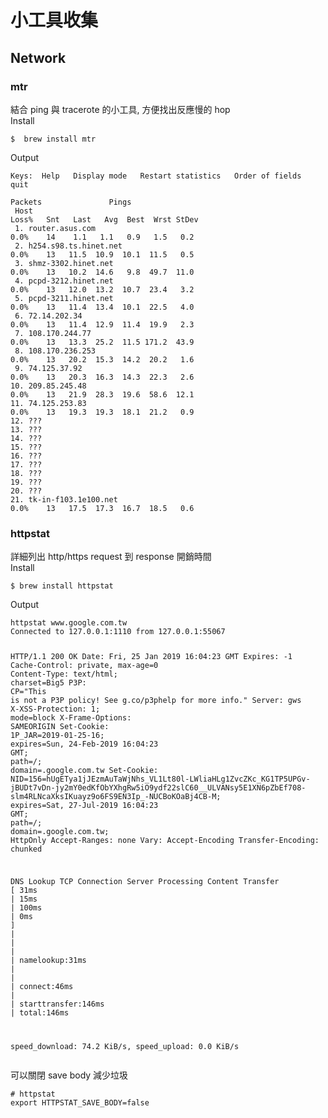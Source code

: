 <!DOCTYPE html>
<html>

<head>
  <meta charset="utf-8">
  <meta name="viewport" content="width=device-width, initial-scale=1.0">
  <title>Tools</title>
  <link rel="stylesheet" href="https://stackedit.io/style.css" />
</head>

<body class="stackedit">
  <div class="stackedit__html"><h1 id="小工具收集">小工具收集</h1>
<h2 id="network">Network</h2>
<h3 id="mtr">mtr</h3>
<p>結合 ping 與 tracerote 的小工具, 方便找出反應慢的 hop<br>
Install</p>
<pre class=" language-bash"><code class="prism  language-bash">$  brew <span class="token function">install</span> <span class="token function">mtr</span>
</code></pre>
<p>Output</p>
<pre class=" language-bash"><code class="prism  language-bash">Keys:  Help   Display mode   Restart statistics   Order of fields   quit
                                                                                                                                                                   Packets               Pings
 Host                                                                                                                                                            Loss%   Snt   Last   Avg  Best  Wrst StDev
 1. router.asus.com                                                                                                                                               0.0%    14    1.1   1.1   0.9   1.5   0.2
 2. h254.s98.ts.hinet.net                                                                                                                                         0.0%    13   11.5  10.9  10.1  11.5   0.5
 3. shmz-3302.hinet.net                                                                                                                                           0.0%    13   10.2  14.6   9.8  49.7  11.0
 4. pcpd-3212.hinet.net                                                                                                                                           0.0%    13   12.0  13.2  10.7  23.4   3.2
 5. pcpd-3211.hinet.net                                                                                                                                           0.0%    13   11.4  13.4  10.1  22.5   4.0
 6. 72.14.202.34                                                                                                                                                  0.0%    13   11.4  12.9  11.4  19.9   2.3
 7. 108.170.244.77                                                                                                                                                0.0%    13   13.3  25.2  11.5 171.2  43.9
 8. 108.170.236.253                                                                                                                                               0.0%    13   20.2  15.3  14.2  20.2   1.6
 9. 74.125.37.92                                                                                                                                                  0.0%    13   20.3  16.3  14.3  22.3   2.6
10. 209.85.245.48                                                                                                                                                 0.0%    13   21.9  28.3  19.6  58.6  12.1
11. 74.125.253.83                                                                                                                                                 0.0%    13   19.3  19.3  18.1  21.2   0.9
12. ???
13. ???
14. ???
15. ???
16. ???
17. ???
18. ???
19. ???
20. ???
21. tk-in-f103.1e100.net                                                                                                                                          0.0%    13   17.5  17.3  16.7  18.5   0.6
</code></pre>
<h3 id="httpstat">httpstat</h3>
<p>詳細列出 http/https request 到 response 開銷時間<br>
Install</p>
<pre class=" language-bash"><code class="prism  language-bash">$ brew <span class="token function">install</span> httpstat
</code></pre>
<p>Output</p>
<pre class=" language-bash"><code class="prism  language-bash">httpstat www.google.com.tw
Connected to 127.0.0.1:1110 from 127.0.0.1:55067

HTTP/1.1 200 OK
Date: Fri, 25 Jan 2019 16:04:23 GMT
Expires: -1
Cache-Control: private, max-age<span class="token operator">=</span>0
Content-Type: text/html<span class="token punctuation">;</span> charset<span class="token operator">=</span>Big5
P3P: CP<span class="token operator">=</span><span class="token string">"This is not a P3P policy! See g.co/p3phelp for more info."</span>
Server: gws
X-XSS-Protection: 1<span class="token punctuation">;</span> mode<span class="token operator">=</span>block
X-Frame-Options: SAMEORIGIN
Set-Cookie: 1P_JAR<span class="token operator">=</span>2019-01-25-16<span class="token punctuation">;</span> expires<span class="token operator">=</span>Sun, 24-Feb-2019 16:04:23 GMT<span class="token punctuation">;</span> path<span class="token operator">=</span>/<span class="token punctuation">;</span> domain<span class="token operator">=</span>.google.com.tw
Set-Cookie: NID<span class="token operator">=</span>156<span class="token operator">=</span>hUgETya1jJEzmAuTaWjNhs_VL1Lt80l-LWliaHLg1ZvcZKc_KG1TP5UPGv-jBUDt7vDn-jy2mY0edKfObYXhgRw5iO9ydf22slC60__ULVANsy5E1XN6pZbEf708-slm4RLNcaXksIKuayz9o6FS9EN3Ip_-NUCBoKOaBj4CB-M<span class="token punctuation">;</span> expires<span class="token operator">=</span>Sat, 27-Jul-2019 16:04:23 GMT<span class="token punctuation">;</span> path<span class="token operator">=</span>/<span class="token punctuation">;</span> domain<span class="token operator">=</span>.google.com.tw<span class="token punctuation">;</span> HttpOnly
Accept-Ranges: none
Vary: Accept-Encoding
Transfer-Encoding: chunked


  DNS Lookup   TCP Connection   Server Processing   Content Transfer
<span class="token punctuation">[</span>    31ms    <span class="token operator">|</span>      15ms      <span class="token operator">|</span>       100ms       <span class="token operator">|</span>        0ms       <span class="token punctuation">]</span>
             <span class="token operator">|</span>                <span class="token operator">|</span>                   <span class="token operator">|</span>                  <span class="token operator">|</span>
    namelookup:31ms           <span class="token operator">|</span>                   <span class="token operator">|</span>                  <span class="token operator">|</span>
                        connect:46ms              <span class="token operator">|</span>                  <span class="token operator">|</span>
                                      starttransfer:146ms            <span class="token operator">|</span>
                                                                 total:146ms

speed_download: 74.2 KiB/s, speed_upload: 0.0 KiB/s
</code></pre>
<p>可以關閉 save  body 減少垃圾</p>
<pre class=" language-txrt"><code class="prism  language-txrt"># httpstat
export HTTPSTAT_SAVE_BODY=false 
</code></pre>
</div>
</body>

</html>
